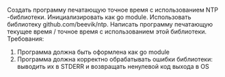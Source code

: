 Создать программу печатающую точное время с использованием
NTP -библиотеки. Инициализировать как go module. Использовать
библиотеку github.com/beevik/ntp. Написать программу
печатающую текущее время / точное время с использованием этой
библиотеки.
Требования:
1. Программа должна быть оформлена как go module
2. Программа должна корректно обрабатывать ошибки
библиотеки: выводить их в STDERR и возвращать ненулевой
код выхода в OS